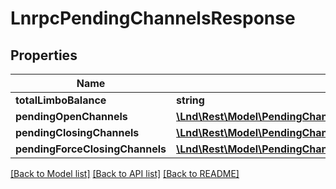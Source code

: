 # LnrpcPendingChannelsResponse

## Properties
Name | Type | Description | Notes
------------ | ------------- | ------------- | -------------
**totalLimboBalance** | **string** |  | [optional] 
**pendingOpenChannels** | [**\Lnd\Rest\Model\PendingChannelsResponsePendingOpenChannel[]**](PendingChannelsResponsePendingOpenChannel.md) |  | [optional] 
**pendingClosingChannels** | [**\Lnd\Rest\Model\PendingChannelsResponseClosedChannel[]**](PendingChannelsResponseClosedChannel.md) |  | [optional] 
**pendingForceClosingChannels** | [**\Lnd\Rest\Model\PendingChannelsResponseForceClosedChannel[]**](PendingChannelsResponseForceClosedChannel.md) |  | [optional] 

[[Back to Model list]](../README.md#documentation-for-models) [[Back to API list]](../README.md#documentation-for-api-endpoints) [[Back to README]](../README.md)


